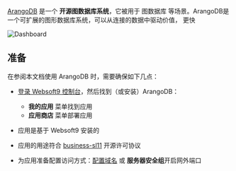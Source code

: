 [ArangoDB](https://www.arangodb.com/) 是一个 **开源图数据库系统**，它被用于 图数据库  等场景。ArangoDB是一个可扩展的图形数据库系统，可以从连接的数据中驱动价值， 更快


![Dashboard](https://libs.websoft9.com/Websoft9/DocsPicture/zh/arangodb/arangodb-gui-websoft9.png)


## 准备

在参阅本文档使用 ArangoDB 时，需要确保如下几点：

- [登录 Websoft9 控制台](./login-console)，然后找到（或安装）ArangoDB：
  - **我的应用** 菜单找到应用 
  - **应用商店** 菜单部署应用

- 应用是基于 Websoft9 安装的


- 应用的用途符合 [business-sl11](https://mariadb.com/bsl11/) 开源许可协议


- 为应用准备配置访问方式：[配置域名](./domain-set) 或 **服务器安全组**开启网外端口